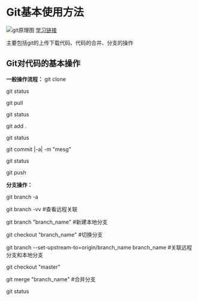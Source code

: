 # Git基本使用方法

![git原理图](/Golang_Unit_Test_Learn/static/git结构图.webp)
[学习链接](https://www.jianshu.com/p/4821f3c802a6)

主要包括git的上传下载代码、代码的合并、分支的操作

## Git对代码的基本操作
**一般操作流程：**
git clone 

git status

git pull

git status

git add .

git status

git commit |-a| -m "mesg"

git status

git push

**分支操作：**

git branch -a

git branch -vv   #查看远程关联

git branch "branch_name" #新建本地分支

git checkout "branch_name" #切换分支

git branch --set-upstream-to=origin/branch_name branch_name #关联远程分支和本地分支

git checkout "master"

git merge "branch_name" #合并分支

git status